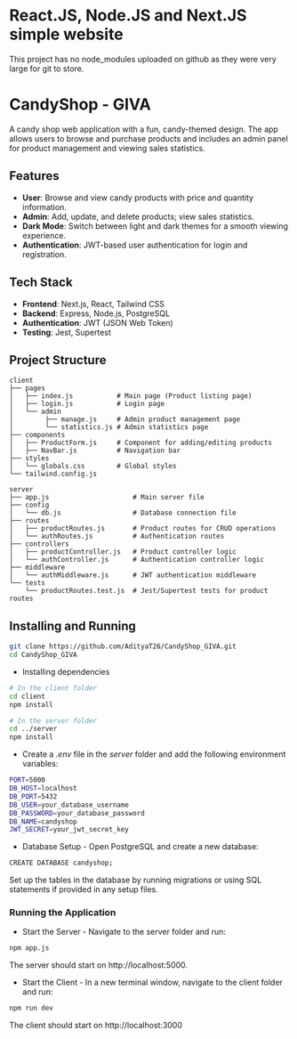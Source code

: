 
# React.JS, Node.JS and Next.JS simple website

This project has no node_modules uploaded on github as they were very large for git to store.


# CandyShop - GIVA

A candy shop web application with a fun, candy-themed design. The app allows users to browse and purchase products and includes an admin panel for product management and viewing sales statistics.


## Features

- **User**: Browse and view candy products with price and quantity information.
- **Admin**: Add, update, and delete products; view sales statistics.
- **Dark Mode**: Switch between light and dark themes for a smooth viewing experience.
- **Authentication**: JWT-based user authentication for login and registration.

## Tech Stack

- **Frontend**: Next.js, React, Tailwind CSS
- **Backend**: Express, Node.js, PostgreSQL
- **Authentication**: JWT (JSON Web Token)
- **Testing**: Jest, Supertest

## Project Structure

```plaintext
client
├── pages
│   ├── index.js           # Main page (Product listing page)
│   ├── login.js           # Login page
│   └── admin
│        ├── manage.js     # Admin product management page
│        └── statistics.js # Admin statistics page
├── components
│   ├── ProductForm.js     # Component for adding/editing products
│   ├── NavBar.js          # Navigation bar
├── styles
│   └── globals.css        # Global styles
└── tailwind.config.js

server
├── app.js                     # Main server file
├── config
│   └── db.js                  # Database connection file
├── routes
│   ├── productRoutes.js       # Product routes for CRUD operations
│   └── authRoutes.js          # Authentication routes
├── controllers
│   ├── productController.js   # Product controller logic
│   └── authController.js      # Authentication controller logic
├── middleware
│   └── authMiddleware.js      # JWT authentication middleware
└── tests
    └── productRoutes.test.js  # Jest/Supertest tests for product routes
```

## Installing and Running

```bash
git clone https://github.com/AdityaT26/CandyShop_GIVA.git
cd CandyShop_GIVA
```

* Installing dependencies

```bash
# In the client folder
cd client
npm install

# In the server folder
cd ../server
npm install
```

* Create a *.env* file in the *server* folder and add the following environment variables:

```bash
PORT=5000
DB_HOST=localhost
DB_PORT=5432
DB_USER=your_database_username
DB_PASSWORD=your_database_password
DB_NAME=candyshop
JWT_SECRET=your_jwt_secret_key
```

* Database Setup - Open PostgreSQL and create a new database:

```bash
CREATE DATABASE candyshop;
```
Set up the tables in the database by running migrations or using SQL statements if provided in any setup files.


### Running the Application
* Start the Server - Navigate to the server folder and run:

```bash
npm app.js
```
The server should start on http://localhost:5000.

* Start the Client - In a new terminal window, navigate to the client folder and run:
```bash
npm run dev
```

The client should start on http://localhost:3000
